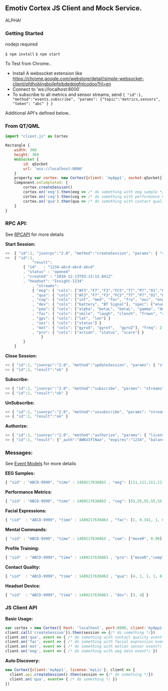 ## Emotiv Cortex JS Client and Mock Service.

ALPHA!

### Getting Started 

nodejs required

`$ npm install`
`$ npm start`

To Test from Chrome..

- Install A websocket extension like https://chrome.google.com/webstore/detail/simple-websocket-client/pfdhoblngboilpfeibdedpjgfnlcodoo?hl=en
- Connect to 'ws://localhost:8000`
- To subscribe to all metrics and sensor streams, send `{ "id":1, "method":"events.subscribe", "params": {"topic":"metrics,sensors", "token": "abc" } }`

Additional API's defined below..

### From QT/QML

```javascript
import "client.js" as Cortex

Rectangle {
	width: 360
	height: 360
	WebSocket {
		id: qSocket
		url: 'wss://localhost:8000'
	}
	property var cortex: new Cortex({client: 'myApp1', socket:qSocket})
	Component.onCompleted: {
		cortex.createSession()
		cortex.on('eeg').then(eeg => /* do something with eeg sample */)
		cortex.on('cog').then(cog => /* do something with performance metrics */)
		cortex.on('qua').then(qua => /* do something with contact quality */)
	}
}
```


### RPC API: 

See [RPCAPI](/emotiv/cortex/wiki/rpcapi.md) for more details

__Start Session:__
```javascript
<< 	{ "id":1, "jsonrpc":"2.0", "method":"createSession", "params": { "subscribe":["qua"], "_auth": "abc" } }
>> 	{ "id":1, 
			"result":  
     	{ "id"   : "1234-abcd-abcd-abcd"
     	, "status" : "opened"
     	, "created" : "2016-12-13T03:13:13.841Z"
     	, "headset": "Insight-1234" 
		 	, "streams": 
   			{ "eeg": { "cols": ["AF3","F7","F3","FC5","T7","P7","O1","O2","P8","T8","FC6","F4","F8","AF4"], "spec": ["float"], "freq": 128 }
   			, "qua": { "cols": ["AF3","F7","F3","FC5","T7","P7","O1","O2","P8","T8","FC6","F4","F8","AF4"], "spec": ["enum"],  "freq": 2 }
   			, "cog": { "cols": ["int", "med", "foc", "fru", "exc", "eng", "lex"], freq: 2 }
   			, "dev": { "cols": ["battery", "BT Signal"], "spec": ["enum"], "freq": 2, "enums": ["none", "poor", "fair", "good" ] }
   			, "pow": { "cols": ["alpha", "betaL", "betaL", "gamma", "delta"], "freq": 8 }
   			, "fac": { "cols": ["smile", "laugh", "clench", "frown", "suprise", "blink", "smirk_RL", "look_RL", "look_UD", "wink_RL" ], "freq": 2 }
   			, "gps": { "cols": ["lat", "lon"] }
   			, "ses": { "cols": ["status"] }
   			, "mot": { "cols": ["gyroX", "gyroY",  "gyroZ"], "freq": 2 }
   			, "pro": { "cols": ["action", "status", "score"] }
		 		}
     	}
   	}
```

__Close Session:__
```javascript
<< { "id":1, "jsonrpc":"2.0", "method":"updateSession", "params": { "status": "closed", "_auth": "abc" } }
>> { "id":1, "result":"ok" }
```

__Subscribe:__
```javascript
<< { "id":1, "jsonrpc":"2.0", "method":"subscribe", "params": "streams":["cog","eeg"], "_auth": "abc" } }
>> { "id":1, "result":"ok" }
```

__UnSubscribe:__
```javascript
<< { "id":1, "jsonrpc":"2.0", "method":"unsubscribe", "params": "streams":["cog","eeg"], "_auth": "abc" } }
>> { "id":1, "result":"ok" }
```

__Authorize:__
```javascript
<< { "id":1, "jsonrpc":"2.0", "method":"authorize", "params": { "license:"myLic1" } }
>> { "id":1, "result": {"_auth":"AWKU3flNae", "expires":"1234", "balance":10}}
```
### Messages: 
See [Event Models](/emotiv/cortex/wiki/events.md) for more details

__EEG Samples:__
```javascript
{ "sid" : "ABCD-9999", "time" : 1489217636863 , "eeg": [111,111,111,111,111] }
```

__Performance Metrics:__
```javascript
{ "sid" : "ABCD-9999", "time" : 1489217636863 , "cog": [55,55,55,55,55,55] }
```

__Facial Expressions:__
```javascript
{ "sid"  : "ABCD-9999", "time" : 1489217636863 , "fac": [1, 0.341, 1, 0.444, 0.555, 1] }
```

__Mental Commands:__
```javascript
{ "sid" : "ABCD-9999", "time" : 1489217636863 , "com": ["moveR", 0.98] }
```

__Profile Training:__
```javascript
{ "sid"  : "ABCD-9999", "time" : 1489217636863 , "pro": ["moveR","complete"] }
```

__Contact Quality:__
```javascript
{ "sid"  : "ABCD-9999", "time" : 1489217636863 , "qua": [4, 1, 1, 1, 0, 1]
```

__Headset Device:__
```javascript
{ "sid"  : "ABCD-9999", "time" : 1489217636863 , "dev": [3, 4] }
```

### JS Client API


__Basic Usage:__
```javascript
var cortex = new Cortex({ host: 'localhost', port:8000, client:'myApp1', license:'myLic1'})
client.call('createSession'}).then(session => {/* do something */})
client.on('qua', event => { /* do something with contact quality event*/} )
client.on('fac', event => { /* do something with facial expression event*/ })
client.on('mot', event => { /* do something with motion sensor event*/ })
client.on('eeg', event => { /* do something with eeg data event*/ })

```
__Auto Discovery:__
```javascript
new Cortex({client:'myApp1', license:'myLic'}, client => {
  client.api.createSession().then(session => {/* do something */})
  client.on('qua', event=> { /* do something */ })
})
```